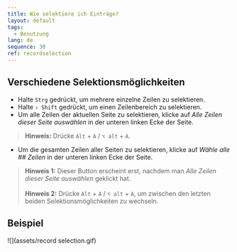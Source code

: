 ```yaml
---
title: Wie selektiere ich Einträge?
layout: default
tags:
  - Benutzung
lang: de
sequence: 30
ref: recordselection
---
```


## Verschiedene Selektionsmöglichkeiten
- Halte `Strg` gedrückt, um mehrere einzelne Zeilen zu selektieren.
- Halte `⇧ Shift` gedrückt, um einen Zeilenbereich zu selektieren.
- Um alle Zeilen der aktuellen Seite zu selektieren, klicke auf *Alle Zeilen dieser Seite auswählen* in der unteren linken Ecke der Seite.
 >**Hinweis:** Drücke `Alt` + `A` / `⌥ alt` + `A`.

- Um die gesamten Zeilen aller Seiten zu selektieren, klicke auf *Wähle alle ## Zeilen* in der unteren linken Ecke der Seite.
 >**Hinweis 1:** Dieser Button erscheint erst, nachdem man *Alle Zeilen dieser Seite auswählen* geklickt hat.<br><br>
 >**Hinweis 2:** Drücke `Alt` + `A` / `⌥ alt` + `A`, um zwischen den letzten beiden Selektionsmöglichkeiten zu wechseln.

## Beispiel
![](assets/record selection.gif)
